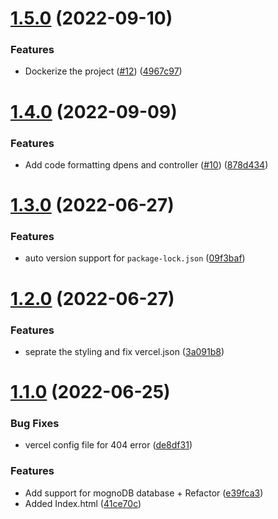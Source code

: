 # [1.5.0](https://github.com/Pradumnasaraf/OpenSource-API/compare/v1.4.0...v1.5.0) (2022-09-10)

### Features

- Dockerize the project ([#12](https://github.com/Pradumnasaraf/OpenSource-API/issues/12)) ([4967c97](https://github.com/Pradumnasaraf/OpenSource-API/commit/4967c97dc9da84c9770777b87481b7501c9ac74f))

# [1.4.0](https://github.com/Pradumnasaraf/OpenSource-API/compare/v1.3.0...v1.4.0) (2022-09-09)

### Features

- Add code formatting dpens and controller ([#10](https://github.com/Pradumnasaraf/OpenSource-API/issues/10)) ([878d434](https://github.com/Pradumnasaraf/OpenSource-API/commit/878d4348ab7a882d17a697f22177f7c1c6a27edb))

# [1.3.0](https://github.com/Pradumnasaraf/OpenSource-API/compare/v1.2.0...v1.3.0) (2022-06-27)

### Features




- auto version support for `package-lock.json` ([09f3baf](https://github.com/Pradumnasaraf/OpenSource-API/commit/09f3baffa091a23a63f270c29b6df56a774e05cc))

# [1.2.0](https://github.com/Pradumnasaraf/OpenSource-API/compare/v1.1.0...v1.2.0) (2022-06-27)

### Features

- seprate the styling and fix vercel.json ([3a091b8](https://github.com/Pradumnasaraf/OpenSource-API/commit/3a091b86c2c1073c4345c087ded0a8d79240eca0))

# [1.1.0](https://github.com/Pradumnasaraf/OpenSource-API/compare/v1.0.0...v1.1.0) (2022-06-25)

### Bug Fixes

- vercel config file for 404 error ([de8df31](https://github.com/Pradumnasaraf/OpenSource-API/commit/de8df3109711dc56fdf88d39fcf4e1ccd8bbe396))

### Features

- Add support for mognoDB database + Refactor ([e39fca3](https://github.com/Pradumnasaraf/OpenSource-API/commit/e39fca300bf535b8df574907345b29a568b822dc))
- Added Index.html ([41ce70c](https://github.com/Pradumnasaraf/OpenSource-API/commit/41ce70c740852f2fa7a24e3a20f018ea17aa4bda))
